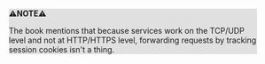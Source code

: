 <div style="margin:2em; background-color: #e0e0e0;">

<strong>⚠️NOTE️️️⚠️</strong>

The book mentions that because services work on the TCP/UDP level and not at HTTP/HTTPS level, forwarding requests by tracking session cookies isn't a thing.
</div>

